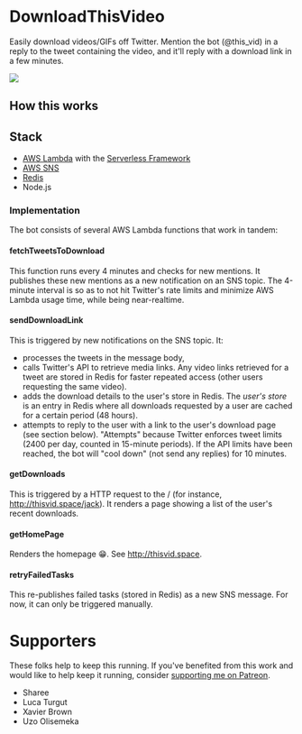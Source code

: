 # DownloadThisVideo
Easily download videos/GIFs off Twitter. Mention the bot (@this_vid) in a reply to the tweet containing the video, and it'll reply with a download link in a few minutes.

![](./this-vid.png)

## How this works
## Stack
- [AWS Lambda](https://aws.amazon.com/lambda/) with the [Serverless Framework](http://serverless.com)
- [AWS SNS](http://aws.amazon.com/sns)
- [Redis](http://redis.io)
- Node.js

### Implementation
The bot consists of several AWS Lambda functions that work in tandem:

#### fetchTweetsToDownload
This function runs every 4 minutes and checks for new mentions. It publishes these new mentions as a new notification on an SNS topic. The 4-minute interval is so as to not hit Twitter's rate limits and minimize AWS Lambda usage time, while being near-realtime.


#### sendDownloadLink
This is triggered by new notifications on the SNS topic. It:
- processes the tweets in the message body,
- calls Twitter's API to retrieve media links. Any video links retrieved for a tweet are stored in Redis for faster repeated access (other users requesting the same video).
- adds the download details to the user's store in Redis. The _user's store_ is an entry in Redis where all downloads requested by a user are cached for a certain period (48 hours).
- attempts to reply to the user with a link to the user's download page (see section below). "Attempts" because  Twitter enforces tweet limits (2400 per day, counted in 15-minute periods). If the API limits have been reached, the bot will "cool down" (not send any replies) for 10 minutes.

#### getDownloads
This is triggered by a HTTP request to the <AWS API Gateway URL>/<Twitter-handle> (for instance, http://thisvid.space/jack). It renders a page showing a list of the user's recent downloads.

#### getHomePage
Renders the homepage 😁. See http://thisvid.space.

#### retryFailedTasks
This re-publishes failed tasks (stored in Redis) as a new SNS message. For now, it can only be triggered manually.

# Supporters
These folks help to keep this running. If you've benefited from this work and would like to help keep it running, consider [supporting me on Patreon](https://www.patreon.com/shalvah).

- Sharee
- Luca Turgut
- Xavier Brown
- Uzo Olisemeka